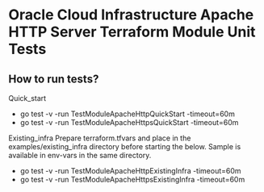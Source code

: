 # Oracle Cloud Infrastructure Apache HTTP Server Terraform Module Unit Tests

## How to run tests?
Quick_start 
 * go test -v -run TestModuleApacheHttpQuickStart -timeout=60m
 * go test -v -run TestModuleApacheHttpsQuickStart -timeout=60m
 
Existing_infra
	Prepare terraform.tfvars and place in the examples/existing_infra directory before starting the below. Sample is available in env-vars in the same directory.
 * go test -v -run TestModuleApacheHttpExistingInfra -timeout=60m
 * go test -v -run TestModuleApacheHttpsExistingInfra -timeout=60m



